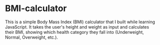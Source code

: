# BMI-calculator
This is a simple Body Mass Index (BMI) calculator that I built while learning JavaScript. It takes the user's height and weight as input and calculates their BMI, showing which health category they fall into (Underweight, Normal, Overweight, etc.).
